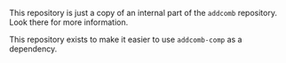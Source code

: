 This repository is just a copy of an internal part of the `addcomb` repository. Look there for more information.

This repository exists to make it easier to use `addcomb-comp` as a dependency.
